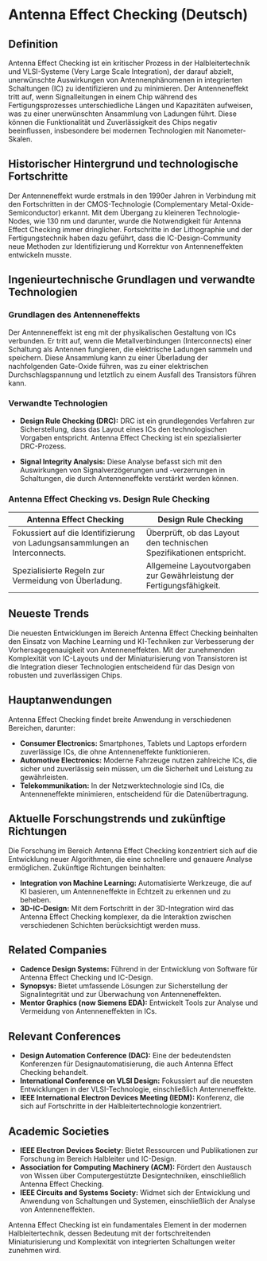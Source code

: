 # Antenna Effect Checking (Deutsch)

## Definition

Antenna Effect Checking ist ein kritischer Prozess in der Halbleitertechnik und VLSI-Systeme (Very Large Scale Integration), der darauf abzielt, unerwünschte Auswirkungen von Antennenphänomenen in integrierten Schaltungen (IC) zu identifizieren und zu minimieren. Der Antenneneffekt tritt auf, wenn Signalleitungen in einem Chip während des Fertigungsprozesses unterschiedliche Längen und Kapazitäten aufweisen, was zu einer unerwünschten Ansammlung von Ladungen führt. Diese können die Funktionalität und Zuverlässigkeit des Chips negativ beeinflussen, insbesondere bei modernen Technologien mit Nanometer-Skalen.

## Historischer Hintergrund und technologische Fortschritte

Der Antenneneffekt wurde erstmals in den 1990er Jahren in Verbindung mit den Fortschritten in der CMOS-Technologie (Complementary Metal-Oxide-Semiconductor) erkannt. Mit dem Übergang zu kleineren Technologie-Nodes, wie 130 nm und darunter, wurde die Notwendigkeit für Antenna Effect Checking immer dringlicher. Fortschritte in der Lithographie und der Fertigungstechnik haben dazu geführt, dass die IC-Design-Community neue Methoden zur Identifizierung und Korrektur von Antenneneffekten entwickeln musste.

## Ingenieurtechnische Grundlagen und verwandte Technologien

### Grundlagen des Antenneneffekts

Der Antenneneffekt ist eng mit der physikalischen Gestaltung von ICs verbunden. Er tritt auf, wenn die Metallverbindungen (Interconnects) einer Schaltung als Antennen fungieren, die elektrische Ladungen sammeln und speichern. Diese Ansammlung kann zu einer Überladung der nachfolgenden Gate-Oxide führen, was zu einer elektrischen Durchschlagspannung und letztlich zu einem Ausfall des Transistors führen kann.

### Verwandte Technologien

- **Design Rule Checking (DRC):** DRC ist ein grundlegendes Verfahren zur Sicherstellung, dass das Layout eines ICs den technologischen Vorgaben entspricht. Antenna Effect Checking ist ein spezialisierter DRC-Prozess.
  
- **Signal Integrity Analysis:** Diese Analyse befasst sich mit den Auswirkungen von Signalverzögerungen und -verzerrungen in Schaltungen, die durch Antenneneffekte verstärkt werden können.

### Antenna Effect Checking vs. Design Rule Checking

| Antenna Effect Checking | Design Rule Checking |
|-------------------------|----------------------|
| Fokussiert auf die Identifizierung von Ladungsansammlungen an Interconnects. | Überprüft, ob das Layout den technischen Spezifikationen entspricht. |
| Spezialisierte Regeln zur Vermeidung von Überladung. | Allgemeine Layoutvorgaben zur Gewährleistung der Fertigungsfähigkeit. |

## Neueste Trends

Die neuesten Entwicklungen im Bereich Antenna Effect Checking beinhalten den Einsatz von Machine Learning und KI-Techniken zur Verbesserung der Vorhersagegenauigkeit von Antenneneffekten. Mit der zunehmenden Komplexität von IC-Layouts und der Miniaturisierung von Transistoren ist die Integration dieser Technologien entscheidend für das Design von robusten und zuverlässigen Chips.

## Hauptanwendungen

Antenna Effect Checking findet breite Anwendung in verschiedenen Bereichen, darunter:

- **Consumer Electronics:** Smartphones, Tablets und Laptops erfordern zuverlässige ICs, die ohne Antenneneffekte funktionieren.
- **Automotive Electronics:** Moderne Fahrzeuge nutzen zahlreiche ICs, die sicher und zuverlässig sein müssen, um die Sicherheit und Leistung zu gewährleisten.
- **Telekommunikation:** In der Netzwerktechnologie sind ICs, die Antenneneffekte minimieren, entscheidend für die Datenübertragung.

## Aktuelle Forschungstrends und zukünftige Richtungen

Die Forschung im Bereich Antenna Effect Checking konzentriert sich auf die Entwicklung neuer Algorithmen, die eine schnellere und genauere Analyse ermöglichen. Zukünftige Richtungen beinhalten:

- **Integration von Machine Learning:** Automatisierte Werkzeuge, die auf KI basieren, um Antenneneffekte in Echtzeit zu erkennen und zu beheben.
- **3D-IC-Design:** Mit dem Fortschritt in der 3D-Integration wird das Antenna Effect Checking komplexer, da die Interaktion zwischen verschiedenen Schichten berücksichtigt werden muss.

## Related Companies

- **Cadence Design Systems:** Führend in der Entwicklung von Software für Antenna Effect Checking und IC-Design.
- **Synopsys:** Bietet umfassende Lösungen zur Sicherstellung der Signalintegrität und zur Überwachung von Antenneneffekten.
- **Mentor Graphics (now Siemens EDA):** Entwickelt Tools zur Analyse und Vermeidung von Antenneneffekten in ICs.

## Relevant Conferences

- **Design Automation Conference (DAC):** Eine der bedeutendsten Konferenzen für Designautomatisierung, die auch Antenna Effect Checking behandelt.
- **International Conference on VLSI Design:** Fokussiert auf die neuesten Entwicklungen in der VLSI-Technologie, einschließlich Antenneneffekte.
- **IEEE International Electron Devices Meeting (IEDM):** Konferenz, die sich auf Fortschritte in der Halbleitertechnologie konzentriert.

## Academic Societies

- **IEEE Electron Devices Society:** Bietet Ressourcen und Publikationen zur Forschung im Bereich Halbleiter und IC-Design.
- **Association for Computing Machinery (ACM):** Fördert den Austausch von Wissen über Computergestützte Designtechniken, einschließlich Antenna Effect Checking.
- **IEEE Circuits and Systems Society:** Widmet sich der Entwicklung und Anwendung von Schaltungen und Systemen, einschließlich der Analyse von Antenneneffekten.

Antenna Effect Checking ist ein fundamentales Element in der modernen Halbleitertechnik, dessen Bedeutung mit der fortschreitenden Miniaturisierung und Komplexität von integrierten Schaltungen weiter zunehmen wird.